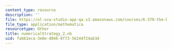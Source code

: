 ```yaml
---
content_type: resource
description: ''
file: https://ol-ocw-studio-app-qa.s3.amazonaws.com/courses/6-370-the-battlecode-programming-competition-january-iap-2013/fab61eca3e0ed0468f7356244f24ab3d_numericalStrategy_2.nb
file_type: application/mathematica
resourcetype: Other
title: numericalStrategy_2.nb
uid: fab61eca-3e0e-d046-8f73-56244f24ab3d
---
```


